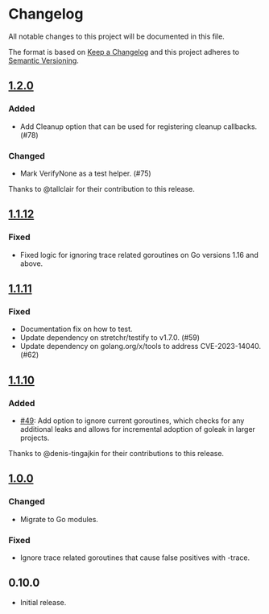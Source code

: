 # Changelog
All notable changes to this project will be documented in this file.

The format is based on [Keep a Changelog](http://keepachangelog.com/en/1.0.0/)
and this project adheres to [Semantic Versioning](http://semver.org/spec/v2.0.0.html).

## [1.2.0]
### Added
- Add Cleanup option that can be used for registering cleanup callbacks. (#78)

### Changed
- Mark VerifyNone as a test helper. (#75)

Thanks to @tallclair for their contribution to this release.

[1.2.0]: https://github.com/uber-go/goleak/compare/v1.1.12...v1.2.0

## [1.1.12]
### Fixed
- Fixed logic for ignoring trace related goroutines on Go versions 1.16 and above.

[1.1.12]: https://github.com/uber-go/goleak/compare/v1.1.11...v1.1.12

## [1.1.11]
### Fixed
- Documentation fix on how to test.
- Update dependency on stretchr/testify to v1.7.0. (#59)
- Update dependency on golang.org/x/tools to address CVE-2023-14040. (#62)

[1.1.11]: https://github.com/uber-go/goleak/compare/v1.1.10...v1.1.11

## [1.1.10]
### Added
- [#49]: Add option to ignore current goroutines, which checks for any additional leaks and allows for incremental adoption of goleak in larger projects.

Thanks to @denis-tingajkin for their contributions to this release.

[#49]: https://github.com/uber-go/goleak/pull/49
[1.1.10]: https://github.com/uber-go/goleak/compare/v1.0.0...v1.1.10

## [1.0.0]
### Changed
- Migrate to Go modules.

### Fixed
- Ignore trace related goroutines that cause false positives with -trace.

[1.0.0]: https://github.com/uber-go/goleak/compare/v0.10.0...v1.0.0

## 0.10.0
- Initial release.
